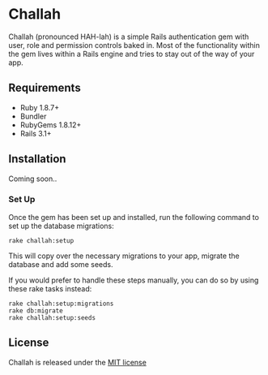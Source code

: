 # Challah

Challah (pronounced HAH-lah) is a simple Rails authentication gem with user, role and permission controls baked in. Most of the functionality within the gem lives within a Rails engine and tries to stay out of the way of your app. 

## Requirements

* Ruby 1.8.7+
* Bundler
* RubyGems 1.8.12+
* Rails 3.1+

## Installation

Coming soon..

### Set Up

Once the gem has been set up and installed, run the following command to set up the database migrations:

    rake challah:setup
    
This will copy over the necessary migrations to your app, migrate the database and add some seeds. 

If you would prefer to handle these steps manually, you can do so by using these rake tasks instead:

    rake challah:setup:migrations
    rake db:migrate
    rake challah:setup:seeds

## License

Challah is released under the [MIT license](http://www.opensource.org/licenses/MIT)
